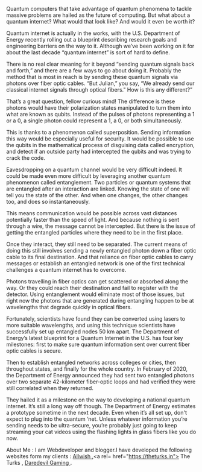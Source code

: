 Quantum computers that take advantage of quantum phenomena to tackle massive problems are hailed as the future of computing. But what about a quantum internet? What would that look like? And would it even be worth it? 

Quantum internet is actually in the works, with the U.S. Department of Energy recently rolling out a blueprint describing research goals and engineering barriers on the way to it. Although we’ve been working on it for about the last decade “quantum internet” is sort of hard to define. 

There is no real clear meaning for it beyond “sending quantum signals back and forth,” and there are a few ways to go about doing it. Probably the method that is most in reach is by sending these quantum signals via photons over fiber optic cables. “But Julian,” you say, “We already send our classical internet signals through optical fibers." How is this any different?” 

That’s a great question, fellow curious mind! The difference is these photons would have their polarization states manipulated to turn them into what are known as qubits. Instead of the pulses of photons representing a 1 or a 0, a single photon could represent a 1, a 0, or both simultaneously.

This is thanks to a phenomenon called superposition. Sending information this way would be especially useful for security. It would be possible to use the qubits in the mathematical process of disguising data called encryption, and detect if an outside party had intercepted the qubits and was trying to crack the code. 

Eavesdropping on a quantum channel would be very difficult indeed. It could be made even more difficult by leveraging another quantum phenomenon called entanglement. Two particles or quantum systems that are entangled after an interaction are linked. Knowing the state of one will tell you the state of the other. And when one changes, the other changes too, and does so instantaneously. 

This means communication would be possible across vast distances potentially faster than the speed of light. And because nothing is sent through a wire, the message cannot be intercepted. But there is the issue of getting the entangled particles where they need to be in the first place. 

Once they interact, they still need to be separated. The current means of doing this still involves sending a newly entangled photon down a fiber optic cable to its final destination. And that reliance on fiber optic cables to carry messages or establish an entangled network is one of the first technical challenges a quantum internet has to overcome. 

Photons travelling in fiber optics can get scattered or absorbed along the way. Or they could reach their destination and fail to register with the detector. Using entanglement would eliminate most of those issues, but right now the photons that are generated during entangling happen to be at wavelengths that degrade quickly in optical fibers. 

Fortunately, scientists have found they can be converted using lasers to more suitable wavelengths, and using this technique scientists have successfully set up entangled nodes 50 km apart. The Department of Energy’s latest blueprint for a Quantum Internet in the U.S. has four key milestones: first to make sure quantum information sent over current fiber optic cables is secure. 

Then to establish entangled networks across colleges or cities, then throughout states, and finally for the whole country. In February of 2020, the Department of Energy announced they had sent two entangled photons over two separate 42-kilometer fiber-optic loops and had verified they were still correlated when they returned. 

They hailed it as a milestone on the way to developing a national quantum internet. It’s still a long way off though. The Department of Energy estimates a prototype sometime in the next decade. Even when it’s all set up, don't expect to plug into the quantum ‘net. Unless whatever information you’re sending needs to be ultra-secure, you’re probably just going to keep streaming your cat videos using the flashing lights in glass fibers like you do now. 

About Me :
I am Webdeveloper and blogger.I have developed the following websites form my clients : <a href = "https://allwish.me"> Allwish </a>,<a rel= href="https://theturks.in"> The Turks </a>, <a href="https://daredevilgaming.com"> Daredevil Gaming </a>.
